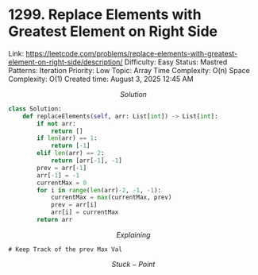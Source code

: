 # 1299. Replace Elements with Greatest Element on Right Side

Link: https://leetcode.com/problems/replace-elements-with-greatest-element-on-right-side/description/
Difficulty: Easy
Status: Mastred
Patterns: Iteration
Priority: Low
Topic: Array
Time Complexity: O(n)
Space Complexity: O(1)
Created time: August 3, 2025 12:45 AM

$$
Solution
$$

```python
class Solution:
    def replaceElements(self, arr: List[int]) -> List[int]:
        if not arr:
            return []
        if len(arr) == 1:
            return [-1]
        elif len(arr) == 2:
            return [arr[-1], -1]
        prev = arr[-1]
        arr[-1] = -1
        currentMax = 0
        for i in range(len(arr)-2, -1, -1):
            currentMax = max(currentMax, prev)
            prev = arr[i]
            arr[i] = currentMax
        return arr
```

$$
Explaining
$$

```
# Keep Track of the prev Max Val
```

$$
Stuck-Point
$$

```

```